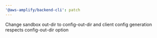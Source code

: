 ```yaml
---
'@aws-amplify/backend-cli': patch
---
```


Change sandbox out-dir to config-out-dir and client config generation respects config-out-dir option
